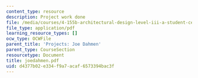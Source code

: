 ```yaml
---
content_type: resource
description: Project work done
file: /media/courses/4-155b-architectural-design-level-iii-a-student-center-for-mit-fall-2004/d4377b02e334f9a7acaf6573394bac3f_joedahmen.pdf
file_type: application/pdf
learning_resource_types: []
ocw_type: OCWFile
parent_title: 'Projects: Joe Dahmen'
parent_type: CourseSection
resourcetype: Document
title: joedahmen.pdf
uid: d4377b02-e334-f9a7-acaf-6573394bac3f
---
```

